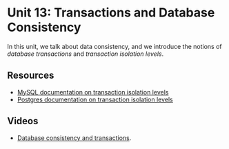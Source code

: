 # Unit 13: Transactions and Database Consistency

In this unit, we talk about data consistency, and we introduce the notions of _database transactions_ and _transaction isolation levels_. 

## Resources

* [MySQL documentation on transaction isolation levels](https://dev.mysql.com/doc/refman/8.0/en/set-transaction.html#set-transaction-isolation-level)
* [Postgres documentation on transaction isolation levels](https://www.postgresql.org/docs/9.5/transaction-iso.html)

## Videos

* [Database consistency and transactions](https://youtu.be/bcl_6_QP2ow).
